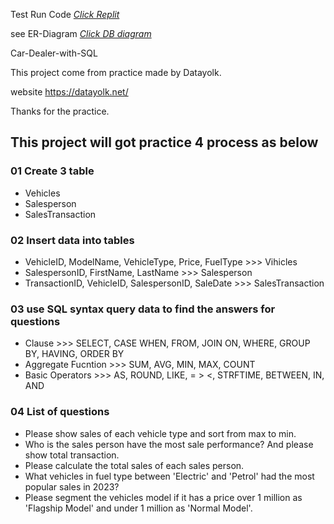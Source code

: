 
Test Run Code [_Click Replit_](https://replit.com/@spanthu/Car-Dealer)

see ER-Diagram [_Click DB diagram_](https://dbdiagram.io/d/Car-Dealer-ER-Diagram-660df7cf03593b6b611f378b)

Car-Dealer-with-SQL

This project come from practice made by Datayolk.

website https://datayolk.net/

Thanks for the practice.

## This project will got practice 4 process as below

### 01 Create 3 table
- Vehicles
- Salesperson
- SalesTransaction

### 02 Insert data into tables
- VehicleID, ModelName, VehicleType, Price, FuelType >>> Vihicles
- SalespersonID, FirstName, LastName >>> Salesperson
- TransactionID, VehicleID, SalespersonID, SaleDate >>> SalesTransaction

### 03 use SQL syntax query data to find the answers for questions
- Clause >>> SELECT, CASE WHEN, FROM, JOIN ON, WHERE, GROUP BY, HAVING, ORDER BY
- Aggregate Fucntion >>> SUM, AVG, MIN, MAX, COUNT
- Basic Operators >>> AS, ROUND, LIKE, = > <, STRFTIME, BETWEEN, IN, AND

### 04 List of questions
- Please show sales of each vehicle type and sort from max to min.
- Who is the sales person have the most sale performance? And please show total transaction.
- Please calculate the total sales of each sales person.
- What vehicles in fuel type between 'Electric' and 'Petrol' had the most popular sales in 2023?
- Please segment the vehicles model if it has a price over 1 million as 'Flagship Model' and under 1 million as 'Normal Model'.

